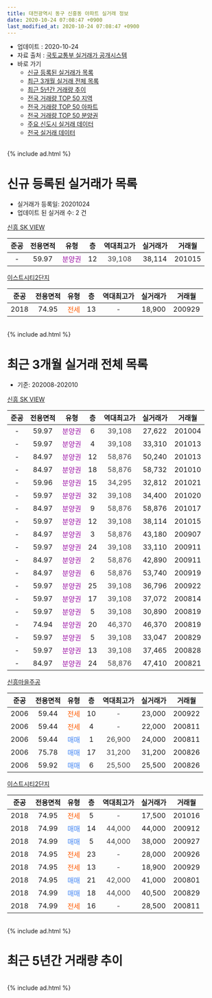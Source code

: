 ```yaml
---
title: 대전광역시 동구 신흥동 아파트 실거래 정보
date: 2020-10-24 07:08:47 +0900
last_modified_at: 2020-10-24 07:08:47 +0900
---
```


* 업데이트 : 2020-10-24
* 자료 출처 : [국토교통부 실거래가 공개시스템](http://rt.molit.go.kr)
* 바로 가기
    * [신규 등록된 실거래가 목록](#신규-등록된-실거래가-목록)
    * [최근 3개월 실거래 전체 목록](#최근-3개월-실거래-전체-목록)
    * [최근 5년간 거래량 추이](#최근-5년간-거래량-추이)
    * [전국 거래량 TOP 50 지역](https://inasie.github.io/apt-trade-info/최근-3개월-전국에서-가장-거래가-많이-발생한-지역)
    * [전국 거래량 TOP 50 아파트](https://inasie.github.io/apt-trade-info/최근-3개월-전국에서-가장-거래가-많이-발생한-아파트)
    * [전국 거래량 TOP 50 분양권](https://inasie.github.io/apt-trade-info/최근-3개월-전국에서-가장-거래가-많이-발생한-분양권)
    * [주요 신도시 실거래 데이터](https://inasie.github.io/apt-trade-info/주요-신도시)
    * [전국 실거래 데이터](https://inasie.github.io/apt-trade-info/전국)
<br>
{% include ad.html %}
<br>

# 신규 등록된 실거래가 목록
* 실거래가 등록일: 20201024
* 업데이트 된 실거래 수: 2 건


[신흥 SK VIEW](https://search.naver.com/search.naver?query=%EB%8C%80%EC%A0%84%EA%B4%91%EC%97%AD%EC%8B%9C+%EB%8F%99%EA%B5%AC+%EC%8B%A0%ED%9D%A5%EB%8F%99+%EC%8B%A0%ED%9D%A5+SK+VIEW)

|준공|전용면적|유형|층|역대최고가|실거래가|거래월|
|:---:|:---:|:---:|:---:|:---:|:---:|:---:|
|-|59.97|<span style="color:#9C11A5">분양권</span>|12|<span style="color:#444444">39,108</span>|38,114|201015|

[이스트시티2단지](https://search.naver.com/search.naver?query=%EB%8C%80%EC%A0%84%EA%B4%91%EC%97%AD%EC%8B%9C+%EB%8F%99%EA%B5%AC+%EC%8B%A0%ED%9D%A5%EB%8F%99+%EC%9D%B4%EC%8A%A4%ED%8A%B8%EC%8B%9C%ED%8B%B02%EB%8B%A8%EC%A7%80)

|준공|전용면적|유형|층|역대최고가|실거래가|거래월|
|:---:|:---:|:---:|:---:|:---:|:---:|:---:|
|2018|74.95|<span style="color:#ff5a00">전세</span>|13|<span style="color:#444444">-</span>|18,900|200929|


<br>
{% include ad.html %}
<br>

# 최근 3개월 실거래 전체 목록
* 기준: 202008-202010


[신흥 SK VIEW](https://search.naver.com/search.naver?query=%EB%8C%80%EC%A0%84%EA%B4%91%EC%97%AD%EC%8B%9C+%EB%8F%99%EA%B5%AC+%EC%8B%A0%ED%9D%A5%EB%8F%99+%EC%8B%A0%ED%9D%A5+SK+VIEW)

|준공|전용면적|유형|층|역대최고가|실거래가|거래월|
|:---:|:---:|:---:|:---:|:---:|:---:|:---:|
|-|59.97|<span style="color:#9C11A5">분양권</span>|6|<span style="color:#444444">39,108</span>|27,622|201004|
|-|59.97|<span style="color:#9C11A5">분양권</span>|4|<span style="color:#444444">39,108</span>|33,310|201013|
|-|84.97|<span style="color:#9C11A5">분양권</span>|12|<span style="color:#444444">58,876</span>|50,240|201013|
|-|84.97|<span style="color:#9C11A5">분양권</span>|18|<span style="color:#444444">58,876</span>|58,732|201010|
|-|59.96|<span style="color:#9C11A5">분양권</span>|15|<span style="color:#444444">34,295</span>|32,812|201021|
|-|59.97|<span style="color:#9C11A5">분양권</span>|32|<span style="color:#444444">39,108</span>|34,400|201020|
|-|84.97|<span style="color:#9C11A5">분양권</span>|9|<span style="color:#444444">58,876</span>|58,876|201017|
|-|59.97|<span style="color:#9C11A5">분양권</span>|12|<span style="color:#444444">39,108</span>|38,114|201015|
|-|84.97|<span style="color:#9C11A5">분양권</span>|3|<span style="color:#444444">58,876</span>|43,180|200907|
|-|59.97|<span style="color:#9C11A5">분양권</span>|24|<span style="color:#444444">39,108</span>|33,110|200911|
|-|84.97|<span style="color:#9C11A5">분양권</span>|2|<span style="color:#444444">58,876</span>|42,890|200911|
|-|84.97|<span style="color:#9C11A5">분양권</span>|6|<span style="color:#444444">58,876</span>|53,740|200919|
|-|59.97|<span style="color:#9C11A5">분양권</span>|25|<span style="color:#444444">39,108</span>|36,796|200922|
|-|59.97|<span style="color:#9C11A5">분양권</span>|17|<span style="color:#444444">39,108</span>|37,072|200814|
|-|59.97|<span style="color:#9C11A5">분양권</span>|5|<span style="color:#444444">39,108</span>|30,890|200819|
|-|74.94|<span style="color:#9C11A5">분양권</span>|20|<span style="color:#444444">46,370</span>|46,370|200819|
|-|59.97|<span style="color:#9C11A5">분양권</span>|5|<span style="color:#444444">39,108</span>|33,047|200829|
|-|59.97|<span style="color:#9C11A5">분양권</span>|13|<span style="color:#444444">39,108</span>|37,465|200828|
|-|84.97|<span style="color:#9C11A5">분양권</span>|24|<span style="color:#444444">58,876</span>|47,410|200821|

[신흥마을주공](https://search.naver.com/search.naver?query=%EB%8C%80%EC%A0%84%EA%B4%91%EC%97%AD%EC%8B%9C+%EB%8F%99%EA%B5%AC+%EC%8B%A0%ED%9D%A5%EB%8F%99+%EC%8B%A0%ED%9D%A5%EB%A7%88%EC%9D%84%EC%A3%BC%EA%B3%B5)

|준공|전용면적|유형|층|역대최고가|실거래가|거래월|
|:---:|:---:|:---:|:---:|:---:|:---:|:---:|
|2006|59.44|<span style="color:#ff5a00">전세</span>|10|<span style="color:#444444">-</span>|23,000|200922|
|2006|59.44|<span style="color:#ff5a00">전세</span>|4|<span style="color:#444444">-</span>|22,000|200811|
|2006|59.44|<span style="color:#4285f3">매매</span>|1|<span style="color:#444444">26,900</span>|24,000|200811|
|2006|75.78|<span style="color:#4285f3">매매</span>|17|<span style="color:#444444">31,200</span>|31,200|200826|
|2006|59.92|<span style="color:#4285f3">매매</span>|6|<span style="color:#444444">25,500</span>|25,500|200826|

[이스트시티2단지](https://search.naver.com/search.naver?query=%EB%8C%80%EC%A0%84%EA%B4%91%EC%97%AD%EC%8B%9C+%EB%8F%99%EA%B5%AC+%EC%8B%A0%ED%9D%A5%EB%8F%99+%EC%9D%B4%EC%8A%A4%ED%8A%B8%EC%8B%9C%ED%8B%B02%EB%8B%A8%EC%A7%80)

|준공|전용면적|유형|층|역대최고가|실거래가|거래월|
|:---:|:---:|:---:|:---:|:---:|:---:|:---:|
|2018|74.95|<span style="color:#ff5a00">전세</span>|5|<span style="color:#444444">-</span>|17,500|201016|
|2018|74.99|<span style="color:#4285f3">매매</span>|14|<span style="color:#444444">44,000</span>|44,000|200912|
|2018|74.99|<span style="color:#4285f3">매매</span>|5|<span style="color:#444444">44,000</span>|38,000|200927|
|2018|74.95|<span style="color:#ff5a00">전세</span>|23|<span style="color:#444444">-</span>|28,000|200926|
|2018|74.95|<span style="color:#ff5a00">전세</span>|13|<span style="color:#444444">-</span>|18,900|200929|
|2018|74.95|<span style="color:#4285f3">매매</span>|21|<span style="color:#444444">42,000</span>|41,000|200801|
|2018|74.99|<span style="color:#4285f3">매매</span>|18|<span style="color:#444444">44,000</span>|40,500|200829|
|2018|74.99|<span style="color:#ff5a00">전세</span>|16|<span style="color:#444444">-</span>|28,500|200811|


<br>
{% include ad.html %}
<br>

# 최근 5년간 거래량 추이


<div style="width:100%;">
    <canvas id="deal_progress" height="200"></canvas>
</div>

<script>
new Chart(document.getElementById("deal_progress"), {
    type: 'line',
    data: {
        labels: ['201510','201511','201512','201601','201602','201603','201604','201605','201606','201607','201608','201609','201610','201611','201612','201701','201702','201703','201704','201705','201706','201707','201708','201709','201710','201711','201712','201801','201802','201803','201804','201805','201806','201807','201808','201809','201810','201811','201812','201901','201902','201903','201904','201905','201906','201907','201908','201909','201910','201911','201912','202001','202002','202003','202004','202005','202006','202007','202008','202009','202010'],
        datasets: [{
            label: '매매',
            pointRadius: 1,
            data: [3, 5, 4, 2, 4, 7, 0, 3, 2, 6, 5, 2, 6, 3, 1, 5, 4, 3, 7, 2, 3, 3, 6, 3, 0, 1, 1, 10, 3, 6, 5, 8, 8, 3, 8, 12, 56, 33, 53, 32, 27, 8, 5, 11, 6, 7, 30, 16, 24, 20, 12, 10, 358, 42, 17, 19, 25, 14, 11, 7, 8],
            borderColor: "rgba(255, 201, 14, 1)",
            backgroundColor: "rgba(255, 201, 14, 0.5)",
            fill: false,
            lineTension: 0
        },{
            label: '전월세',
            pointRadius: 1,
            data: [1, 2, 2, 4, 1, 2, 2, 3, 1, 1, 1, 0, 6, 1, 1, 3, 1, 4, 2, 0, 1, 0, 0, 3, 3, 4, 6, 1, 0, 4, 3, 0, 1, 1, 3, 11, 13, 39, 69, 92, 57, 25, 16, 4, 11, 12, 12, 6, 10, 13, 2, 3, 5, 9, 8, 2, 5, 2, 2, 3, 1],
            borderColor: "rgba(0, 141, 185, 1)",
            backgroundColor: "rgba(0, 141, 185, 0.5)",
            fill: false,
            lineTension: 0
        }
        ]
    },
    options: {
        responsive: true,
        title: {
            display: false
        },
        tooltips: {
            mode: 'index',
            intersect: false
        },
        hover: {
            mode: 'nearest',
            intersect: true
        },
        scales: {
            xAxes: [{
                display: true,
                scaleLabel: {
                    display: true,
                    labelString: '년/월'
                }
            }],
            yAxes: [{
                display: true,
                ticks: {
                    suggestedMin: 0,
                },
                scaleLabel: {
                    display: true,
                    labelString: '실거래 수'
                }
            }]
        }
    }
});

</script>


<br>
{% include ad.html %}
<br>

